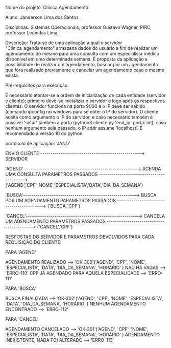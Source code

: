 Nome do projeto: Clinica Agendamento

Aluno: Janderson Lima dos Santos

Disciplinas: Sistemas Operacionais, professor Gustavo Wagner,
             PIRC, professor Leonidas Lima.

 Descrição: Trata-se de uma aplicação a qual o servidor "Clinica_agendamento" armazena dados do usuário a fim de realizar um agendamento do mesmo para uma consulta com um especialista médico disponível
 em uma determinada semana. É proposta da aplicação a possibilidade de realizar um agendamento, buscar por um agendamento que fora realizado previamente e cancelar um agendamento caso o mesmo exista.

 Pré-requisitos para execução: 

 É necessário atentar-se a ordem de inicialização de cada entidade (servidor e cliente); primeiro deve-se inicializar o servidor e logo após os respectivos clientes.
 O servidor funciona na porta 9000 e o IP deve ser sabido (comando ipconfig no windows para se obter o IP do servidor).
 O cliente aceita como argumento  o IP do servidor, e caso necessário também é possível 'setar' também a porta (python3 cliente.py 'end_ip' porta: int), caso nenhum argumento seja passado, o IP addr assume 'localhost'.
 É recomendado a versão 10 do python.

 protocolo de aplicação: 'JAND'

ENVIO CLIENTE ------------------------------------------------> SERVIDOR

'AGEND' ------------------------------------------------------> AGENDA UMA CONSULTA
PARAMETROS PASSADOS  ----------------------------------------> ('AGEND','CPF','NOME','ESPECIALISTA','DATA','DIA_DA_SEMANA')

'BUSCA'------------------------------------------------------> BUSCA POR UM AGENDAMENTO
PARAMETROS PASSADOS  ----------------------------------------> ('BUSCA','CPF')

'CANCEL'------------------------------------------------------> CANCELA UM AGENDAMENTO
PARAMETROS PASSADOS  ----------------------------------------> ('CANCEL','CPF')

RESPOSTAS DO SERVIDOR E PARAMETROS DEVOLVIDOS PARA CADA REQUISIÇÂO DO CLIENTE:

PARA 'AGEND'

AGENDAMENTO REALIZADO --> 'OK-300'('AGEND', 'CPF', 'NOME', 'ESPECIALISTA', 'DATA', 'DIA_DA_SEMANA', 'HORÁRIO' )
NÃO HÁ VAGAS --> 'ERRO-110'
CPF JÁ AGENDADO PARA AQUELA ESPECIALIDADE --> 'ERRO-111'

PARA 'BUSCA'

BUSCA FINALIZADA --> 'OK-302'('AGEND', 'CPF', 'NOME', 'ESPECIALISTA', 'DATA', 'DIA_DA_SEMANA', 'HORÁRIO' )
NENHUM AGENDAMENTO ENCONTRADO --> 'ERRO-112'

PARA  'CANCEL' 

AGENDAMENTO CANCELADO --> 'OK-301'('AGEND', 'CPF', 'NOME', 'ESPECIALISTA', 'DATA', 'DIA_DA_SEMANA', 'HORÁRIO' )
AGENDAMENTO INEXISTENTE, NADA FOI ALTERADO --> 'ERRO-113'






  
